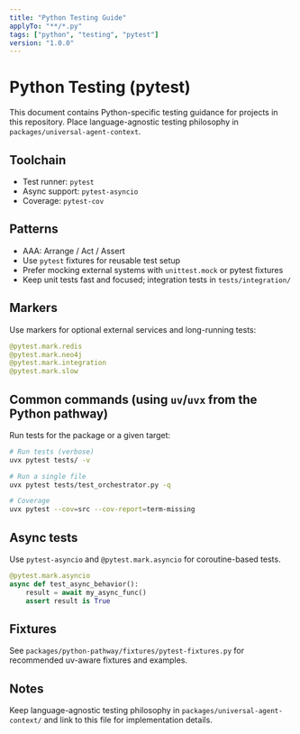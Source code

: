 ```yaml
---
title: "Python Testing Guide"
applyTo: "**/*.py"
tags: ["python", "testing", "pytest"]
version: "1.0.0"
---
```


# Python Testing (pytest)

This document contains Python-specific testing guidance for projects in this repository. Place language-agnostic testing philosophy in `packages/universal-agent-context`.

## Toolchain

- Test runner: `pytest`
- Async support: `pytest-asyncio`
- Coverage: `pytest-cov`

## Patterns

- AAA: Arrange / Act / Assert
- Use `pytest` fixtures for reusable test setup
- Prefer mocking external systems with `unittest.mock` or pytest fixtures
- Keep unit tests fast and focused; integration tests in `tests/integration/`

## Markers

Use markers for optional external services and long-running tests:

```python
@pytest.mark.redis
@pytest.mark.neo4j
@pytest.mark.integration
@pytest.mark.slow
```

## Common commands (using `uv`/`uvx` from the Python pathway)

Run tests for the package or a given target:

```bash
# Run tests (verbose)
uvx pytest tests/ -v

# Run a single file
uvx pytest tests/test_orchestrator.py -q

# Coverage
uvx pytest --cov=src --cov-report=term-missing
```

## Async tests

Use `pytest-asyncio` and `@pytest.mark.asyncio` for coroutine-based tests.

```python
@pytest.mark.asyncio
async def test_async_behavior():
    result = await my_async_func()
    assert result is True
```

## Fixtures

See `packages/python-pathway/fixtures/pytest-fixtures.py` for recommended uv-aware fixtures and examples.

## Notes

Keep language-agnostic testing philosophy in `packages/universal-agent-context/` and link to this file for implementation details.
